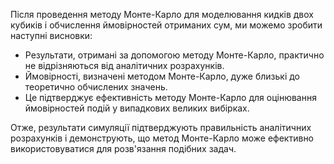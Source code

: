 Після проведення методу Монте-Карло для моделювання кидків двох кубиків і обчислення ймовірностей отриманих сум, ми можемо зробити наступні висновки:

- Результати, отримані за допомогою методу Монте-Карло, практично не відрізняються від аналітичних розрахунків.
- Ймовірності, визначені методом Монте-Карло, дуже близькі до теоретично обчислених значень.
- Це підтверджує ефективність методу Монте-Карло для оцінювання ймовірностей подій у випадкових великих вибірках.

Отже, результати симуляції підтверджують правильність аналітичних розрахунків і демонструють, що метод Монте-Карло може ефективно використовуватися для розв'язання подібних задач.
